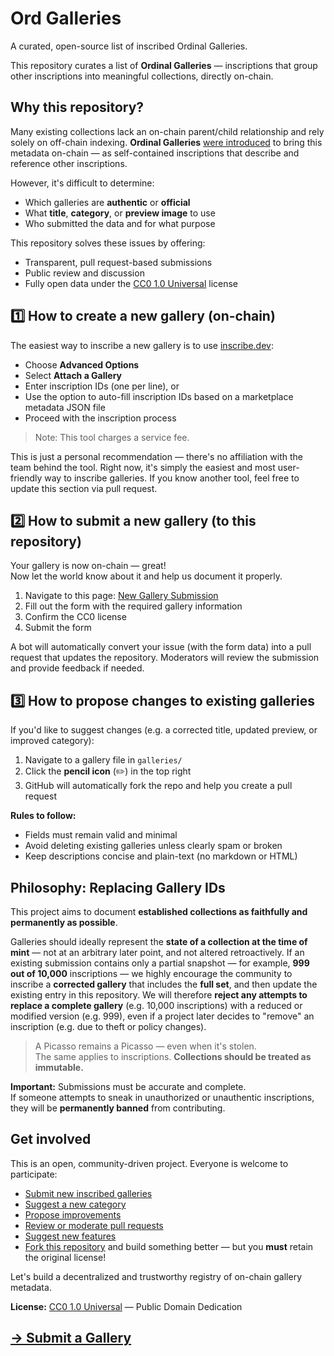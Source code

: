 # Ord Galleries

A curated, open-source list of inscribed Ordinal Galleries.

This repository curates a list of **Ordinal Galleries** — inscriptions that group other inscriptions into meaningful collections, directly on-chain.

## Why this repository?

Many existing collections lack an on-chain parent/child relationship and rely solely on off-chain indexing.
**Ordinal Galleries** [were introduced](https://github.com/ordinals/ord/pull/4212) to bring this metadata on-chain — as self-contained inscriptions that describe and reference other inscriptions.

However, it's difficult to determine:
- Which galleries are **authentic** or **official**
- What **title**, **category**, or **preview image** to use
- Who submitted the data and for what purpose

This repository solves these issues by offering:
- Transparent, pull request-based submissions
- Public review and discussion
- Fully open data under the [CC0 1.0 Universal](LICENSE) license

## 1️⃣ How to create a new gallery (on-chain)

The easiest way to inscribe a new gallery is to use [inscribe.dev](https://inscribe.dev):

- Choose **Advanced Options**
- Select **Attach a Gallery**
- Enter inscription IDs (one per line), or
- Use the option to auto-fill inscription IDs based on a marketplace metadata JSON file
- Proceed with the inscription process

> Note: This tool charges a service fee.

This is just a personal recommendation — there's no affiliation with the team behind the tool.
Right now, it's simply the easiest and most user-friendly way to inscribe galleries.
If you know another tool, feel free to update this section via pull request.

## 2️⃣ How to submit a new gallery (to this repository)

Your gallery is now on-chain — great!  
Now let the world know about it and help us document it properly.

1. Navigate to this page: [New Gallery Submission](https://github.com/ordpool-space/ord-galleries/issues/new?template=gallery-submission.yml)
2. Fill out the form with the required gallery information
3. Confirm the CC0 license
4. Submit the form

A bot will automatically convert your issue (with the form data) into a pull request that updates the repository.
Moderators will review the submission and provide feedback if needed.

## 3️⃣ How to propose changes to existing galleries

If you'd like to suggest changes (e.g. a corrected title, updated preview, or improved category):

1. Navigate to a gallery file in `galleries/`  
2. Click the **pencil icon** (✏️) in the top right  
3. GitHub will automatically fork the repo and help you create a pull request


**Rules to follow:**
- Fields must remain valid and minimal  
- Avoid deleting existing galleries unless clearly spam or broken
- Keep descriptions concise and plain-text (no markdown or HTML)


## Philosophy: Replacing Gallery IDs

This project aims to document **established collections as faithfully and permanently as possible**.

Galleries should ideally represent the **state of a collection at the time of mint** — not at an arbitrary later point, and not altered retroactively.
If an existing submission contains only a partial snapshot — for example, **999 out of 10,000** inscriptions — we highly encourage the community to inscribe a **corrected gallery** that includes the **full set**, and then update the existing entry in this repository.
We will therefore **reject any attempts to replace a complete gallery** (e.g. 10,000 inscriptions) with a reduced or modified version (e.g. 999), even if a project later decides to "remove" an inscription (e.g. due to theft or policy changes).

> A Picasso remains a Picasso — even when it's stolen.  
> The same applies to inscriptions. **Collections should be treated as immutable.**

**Important:** Submissions must be accurate and complete.  
If someone attempts to sneak in unauthorized or unauthentic inscriptions, they will be **permanently banned** from contributing.


## Get involved

This is an open, community-driven project. Everyone is welcome to participate:

- [Submit new inscribed galleries](https://github.com/ordpool-space/ord-galleries/issues/new?template=gallery-submission.yml)
- [Suggest a new category](https://github.com/ordpool-space/ord-galleries/issues/new?template=suggest-category.yml)
- [Propose improvements](https://github.com/ordpool-space/ord-galleries/discussions)
- [Review or moderate pull requests](https://github.com/ordpool-space/ord-galleries/pulls)
- [Suggest new features](https://github.com/ordpool-space/ord-galleries/issues/new)
- [Fork this repository](https://github.com/ordpool-space/ord-galleries/fork) and build something better — but you **must** retain the original license!

Let's build a decentralized and trustworthy registry of on-chain gallery metadata.


**License:** [CC0 1.0 Universal](LICENSE) — Public Domain Dedication

## [→ Submit a Gallery](https://github.com/ordpool-space/ord-galleries/issues/new?template=gallery-submission.yml)
